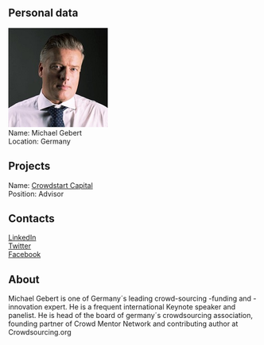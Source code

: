 ## Personal data
![michael gebert photo](photo/michael_gebert.jpg)  
Name:   Michael Gebert  
Location: Germany  
## Projects 
Name: [Crowdstart Capital](../projects/crowdstart_capital.md)  
Position: Advisor   
## Contacts
[LinkedIn](https://www.linkedin.com/in/michaelgebert/)  
[Twitter](https://twitter.com/crowdsourcerisk)  
[Facebook](https://www.facebook.com/mgebert)
## About
Michael Gebert is one of Germany´s leading crowd-sourcing -funding and - innovation expert.
He is a frequent international Keynote speaker and panelist. He is head of the board of germany´s crowdsourcing association, founding partner of Crowd Mentor Network and contributing author at Crowdsourcing.org



